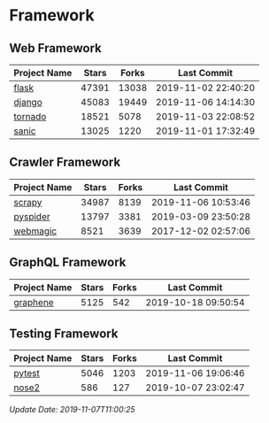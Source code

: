 # Framework

## Web Framework

| Project Name | Stars | Forks | Last Commit |
| ------------ | ----- | ----- | ----------- |
| [flask](https://github.com/pallets/flask) | 47391 | 13038 | 2019-11-02 22:40:20 |
| [django](https://github.com/django/django) | 45083 | 19449 | 2019-11-06 14:14:30 |
| [tornado](https://github.com/tornadoweb/tornado) | 18521 | 5078 | 2019-11-03 22:08:52 |
| [sanic](https://github.com/huge-success/sanic) | 13025 | 1220 | 2019-11-01 17:32:49 |

## Crawler Framework

| Project Name | Stars | Forks | Last Commit |
| ------------ | ----- | ----- | ----------- |
| [scrapy](https://github.com/scrapy/scrapy) | 34987 | 8139 | 2019-11-06 10:53:46 |
| [pyspider](https://github.com/binux/pyspider) | 13797 | 3381 | 2019-03-09 23:50:28 |
| [webmagic](https://github.com/code4craft/webmagic) | 8521 | 3639 | 2017-12-02 02:57:06 |

## GraphQL Framework

| Project Name | Stars | Forks | Last Commit |
| ------------ | ----- | ----- | ----------- |
| [graphene](https://github.com/graphql-python/graphene) | 5125 | 542 | 2019-10-18 09:50:54 |

## Testing Framework

| Project Name | Stars | Forks | Last Commit |
| ------------ | ----- | ----- | ----------- |
| [pytest](https://github.com/pytest-dev/pytest) | 5046 | 1203 | 2019-11-06 19:06:46 |
| [nose2](https://github.com/nose-devs/nose2) | 586 | 127 | 2019-10-07 23:02:47 |

*Update Date: 2019-11-07T11:00:25*